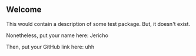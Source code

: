 ## Welcome

This would contain a description of some test package. But, it doesn't exist.

Nonetheless, put your name here: Jericho

Then, put your GitHub link here: uhh